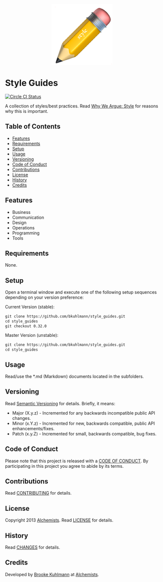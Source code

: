 <p align="center">
  <img src="style_guides.png" alt="Style Guides Icon"/>
</p>

# Style Guides

[![Circle CI Status](https://circleci.com/gh/bkuhlmann/style_guides.svg?style=svg)](https://circleci.com/gh/bkuhlmann/style_guides)

A collection of styles/best practices. Read [Why We Argue: Style](http://bit.ly/2uaPSaI) for reasons
why this is important.

<!-- Tocer[start]: Auto-generated, don't remove. -->

## Table of Contents

  - [Features](#features)
  - [Requirements](#requirements)
  - [Setup](#setup)
  - [Usage](#usage)
  - [Versioning](#versioning)
  - [Code of Conduct](#code-of-conduct)
  - [Contributions](#contributions)
  - [License](#license)
  - [History](#history)
  - [Credits](#credits)

<!-- Tocer[finish]: Auto-generated, don't remove. -->

## Features

- Business
- Communication
- Design
- Operations
- Programming
- Tools

## Requirements

None.

## Setup

Open a terminal window and execute one of the following setup sequences depending on your version
preference:

Current Version (stable):

    git clone https://github.com/bkuhlmann/style_guides.git
    cd style_guides
    git checkout 0.32.0

Master Version (unstable):

    git clone https://github.com/bkuhlmann/style_guides.git
    cd style_guides

## Usage

Read/use the *.md (Markdown) documents located in the subfolders.

## Versioning

Read [Semantic Versioning](https://semver.org) for details. Briefly, it means:

- Major (X.y.z) - Incremented for any backwards incompatible public API changes.
- Minor (x.Y.z) - Incremented for new, backwards compatible, public API enhancements/fixes.
- Patch (x.y.Z) - Incremented for small, backwards compatible, bug fixes.

## Code of Conduct

Please note that this project is released with a [CODE OF CONDUCT](CODE_OF_CONDUCT.md). By
participating in this project you agree to abide by its terms.

## Contributions

Read [CONTRIBUTING](CONTRIBUTING.md) for details.

## License

Copyright 2013 [Alchemists](https://www.alchemists.io).
Read [LICENSE](LICENSE.md) for details.

## History

Read [CHANGES](CHANGES.md) for details.

## Credits

Developed by [Brooke Kuhlmann](https://www.alchemists.io) at
[Alchemists](https://www.alchemists.io).
